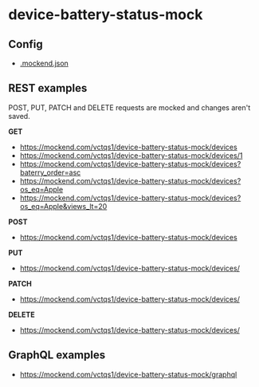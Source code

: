 # device-battery-status-mock

## Config

- [.mockend.json](.mockend.json)

## REST examples
POST, PUT, PATCH and DELETE requests are mocked and changes aren't saved. 

**GET**
- https://mockend.com/vctqs1/device-battery-status-mock/devices
- https://mockend.com/vctqs1/device-battery-status-mock/devices/1
- https://mockend.com/vctqs1/device-battery-status-mock/devices?baterry_order=asc
- https://mockend.com/vctqs1/device-battery-status-mock/devices?os_eq=Apple
- https://mockend.com/vctqs1/device-battery-status-mock/devices?os_eq=Apple&views_lt=20


**POST**   
- https://mockend.com/vctqs1/device-battery-status-mock/devices

**PUT**    
- https://mockend.com/vctqs1/device-battery-status-mock/devices/<id>
 
**PATCH**
- https://mockend.com/vctqs1/device-battery-status-mock/devices/<id>
  
**DELETE**
- https://mockend.com/vctqs1/device-battery-status-mock/devices/<id>




## GraphQL examples

- https://mockend.com/vctqs1/device-battery-status-mock/graphql
